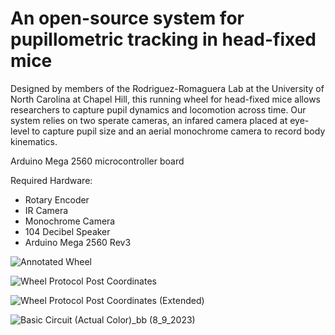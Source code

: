 # An open-source system for pupillometric tracking in head-fixed mice

Designed by members of the Rodriguez-Romaguera Lab at the University of North Carolina at Chapel Hill, this running wheel for head-fixed mice allows researchers to capture pupil dynamics and locomotion across time. Our system relies on two sperate cameras, an infared camera placed at eye-level to capture pupil size and an aerial monochrome camera to record body kinematics. 


Arduino Mega 2560 microcontroller board

Required Hardware:
- Rotary Encoder
- IR Camera
- Monochrome Camera 
- 104 Decibel Speaker
- Arduino Mega 2560 Rev3



![Annotated Wheel](https://github.com/jovantormesvaquerano/Pupillometry-Wheel/assets/135740829/743abb41-5518-4917-9bde-c7935521df62)


![Wheel Protocol Post Coordinates](https://github.com/jovantormesvaquerano/Pupillometry-Wheel/assets/135740829/55f1cbfe-9d17-4efd-af8b-2df995eb98f9)


![Wheel Protocol Post Coordinates (Extended)](https://github.com/jovantormesvaquerano/Pupillometry-Wheel/assets/135740829/aff3a0a8-440d-4919-b445-9f0230324e19)


![Basic Circuit (Actual Color)_bb (8_9_2023)](https://github.com/jovantormesvaquerano/Pupillometry-Wheel/assets/135740829/442b6286-ca3d-4529-ac3e-d9e751978e69)

